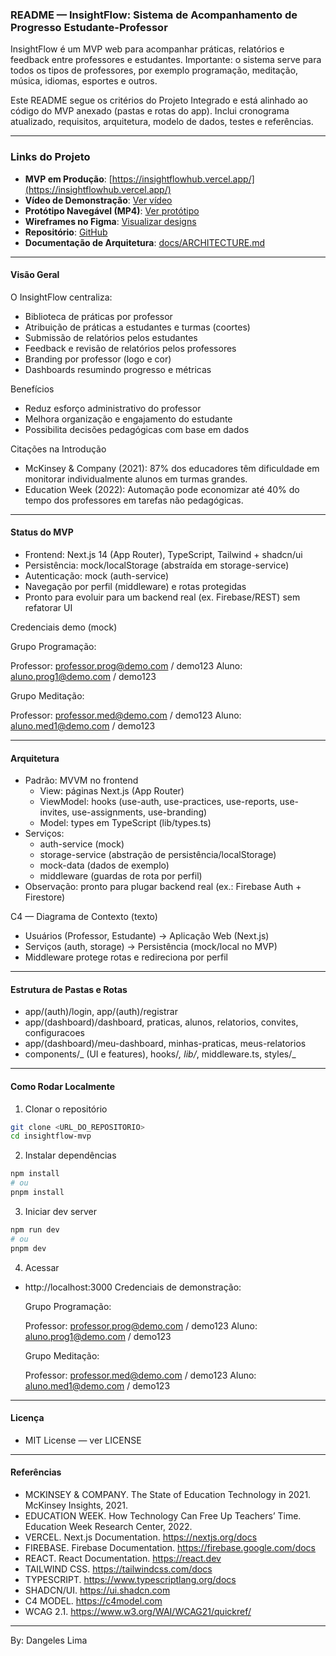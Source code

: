 ### README — InsightFlow: Sistema de Acompanhamento de Progresso Estudante-Professor

InsightFlow é um MVP web para acompanhar práticas, relatórios e feedback entre professores e estudantes. Importante: o sistema serve para todos os tipos de professores, por exemplo programação, meditação, música, idiomas, esportes e outros.

Este README segue os critérios do Projeto Integrado e está alinhado ao código do MVP anexado (pastas e rotas do app). Inclui cronograma atualizado, requisitos, arquitetura, modelo de dados, testes e referências.

---

### Links do Projeto

- **MVP em Produção**: [https://insightflowhub.vercel.app/](https://insightflowhub.vercel.app/)
- **Vídeo de Demonstração**: [Ver vídeo](https://github.com/limadlp/insightflow/blob/master/docs/video.mp4)
- **Protótipo Navegável (MP4)**: [Ver protótipo](https://github.com/limadlp/insightflow/blob/master/docs/prototipo.mp4)
- **Wireframes no Figma**: [Visualizar designs](https://www.figma.com/design/4dRWWwxhxgvH9XWZn643Fl/InsightFlow?node-id=0-1&t=Atsgp8sco3z1opOS-1)
- **Repositório**: [GitHub](https://github.com/limadlp/insightflow/)
- **Documentação de Arquitetura**: [docs/ARCHITECTURE.md](docs/ARCHITECTURE.md)

---

#### Visão Geral

O InsightFlow centraliza:

- Biblioteca de práticas por professor
- Atribuição de práticas a estudantes e turmas (coortes)
- Submissão de relatórios pelos estudantes
- Feedback e revisão de relatórios pelos professores
- Branding por professor (logo e cor)
- Dashboards resumindo progresso e métricas

Benefícios

- Reduz esforço administrativo do professor
- Melhora organização e engajamento do estudante
- Possibilita decisões pedagógicas com base em dados

Citações na Introdução

- McKinsey & Company (2021): 87% dos educadores têm dificuldade em monitorar individualmente alunos em turmas grandes.
- Education Week (2022): Automação pode economizar até 40% do tempo dos professores em tarefas não pedagógicas.

---

#### Status do MVP

- Frontend: Next.js 14 (App Router), TypeScript, Tailwind + shadcn/ui
- Persistência: mock/localStorage (abstraída em storage-service)
- Autenticação: mock (auth-service)
- Navegação por perfil (middleware) e rotas protegidas
- Pronto para evoluir para um backend real (ex. Firebase/REST) sem refatorar UI

Credenciais demo (mock)

Grupo Programação:

Professor: professor.prog@demo.com / demo123
Aluno: aluno.prog1@demo.com / demo123

Grupo Meditação:

Professor: professor.med@demo.com / demo123
Aluno: aluno.med1@demo.com / demo123

---

#### Arquitetura

- Padrão: MVVM no frontend
  - View: páginas Next.js (App Router)
  - ViewModel: hooks (use-auth, use-practices, use-reports, use-invites, use-assignments, use-branding)
  - Model: types em TypeScript (lib/types.ts)
- Serviços:
  - auth-service (mock)
  - storage-service (abstração de persistência/localStorage)
  - mock-data (dados de exemplo)
  - middleware (guardas de rota por perfil)
- Observação: pronto para plugar backend real (ex.: Firebase Auth + Firestore)

C4 — Diagrama de Contexto (texto)

- Usuários (Professor, Estudante) → Aplicação Web (Next.js)
- Serviços (auth, storage) → Persistência (mock/local no MVP)
- Middleware protege rotas e redireciona por perfil

---

#### Estrutura de Pastas e Rotas

- app/(auth)/login, app/(auth)/registrar
- app/(dashboard)/dashboard, praticas, alunos, relatorios, convites, configuracoes
- app/(dashboard)/meu-dashboard, minhas-praticas, meus-relatorios
- components/_ (UI e features), hooks/_, lib/_, middleware.ts, styles/_

---

#### Como Rodar Localmente

1. Clonar o repositório

```bash
git clone <URL_DO_REPOSITORIO>
cd insightflow-mvp
```

2. Instalar dependências

```bash
npm install
# ou
pnpm install
```

3. Iniciar dev server

```bash
npm run dev
# ou
pnpm dev
```

4. Acessar

- http://localhost:3000
  Credenciais de demonstração:

  Grupo Programação:

  Professor: professor.prog@demo.com / demo123
  Aluno: aluno.prog1@demo.com / demo123

  Grupo Meditação:

  Professor: professor.med@demo.com / demo123
  Aluno: aluno.med1@demo.com / demo123

---

#### Licença

- MIT License — ver LICENSE

---

#### Referências

- MCKINSEY & COMPANY. The State of Education Technology in 2021. McKinsey Insights, 2021.
- EDUCATION WEEK. How Technology Can Free Up Teachers’ Time. Education Week Research Center, 2022.
- VERCEL. Next.js Documentation. https://nextjs.org/docs
- FIREBASE. Firebase Documentation. https://firebase.google.com/docs
- REACT. React Documentation. https://react.dev
- TAILWIND CSS. https://tailwindcss.com/docs
- TYPESCRIPT. https://www.typescriptlang.org/docs
- SHADCN/UI. https://ui.shadcn.com
- C4 MODEL. https://c4model.com
- WCAG 2.1. https://www.w3.org/WAI/WCAG21/quickref/

---

By: Dangeles Lima
